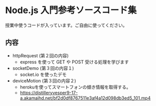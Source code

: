 # Node.js 入門参考ソースコード集

授業中使うコードが入っています。ご自由に使ってください。

## 内容

- httpRequest (第２回の内容)
  - express を使って GET や POST 受ける処理を学びます
- socketDemo (第３回の内容１)
  - socket.io を使ったデモ
- deviceMotion (第３回の内容２)
  - herokuを使ってスマートフォンの傾き情報を取得する。
  - <https://distilleryvesper9-17-a.akamaihd.net/bf2d0df8767511e3af4a12d098db3ed5_101.mp4>

